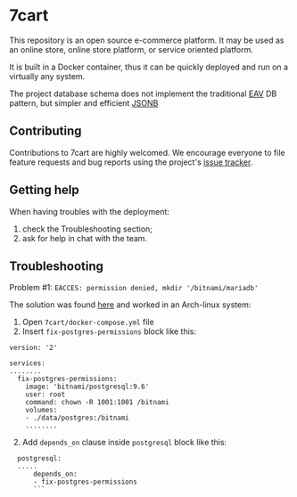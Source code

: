 # 7cart

This repository is an open source e-commerce platform. It may be used as an online store, online store platform, or service oriented platform.

It is built in a Docker container, thus it can be quickly deployed and run on a virtually any system.

The project database schema does not implement the traditional [EAV](https://en.wikipedia.org/wiki/Entity%E2%80%93attribute%E2%80%93value_model) DB pattern, but simpler and efficient [JSONB](https://coussej.github.io/2016/01/14/Replacing-EAV-with-JSONB-in-PostgreSQL/)

## Contributing

Contributions to 7cart are highly welcomed.
We encourage everyone to file feature requests and bug reports using the project's
[issue tracker](https://github.com/7cart/7cart/issues).

## Getting help
When having troubles with the deployment:
1. check the Troubleshooting section;
2. ask for help in chat with the team.

## Troubleshooting

Problem #1: `EACCES: permission denied, mkdir '/bitnami/mariadb'`

The solution was found [here](https://github.com/bitnami/bitnami-docker-mariadb/issues/136#issuecomment-354644226) and worked in an Arch-linux system:

1. Open `7cart/docker-compose.yml` file 
2. Insert `fix-postgres-permissions` block like this:
```
version: '2'

services:
........
  fix-postgres-permissions:
    image: 'bitnami/postgresql:9.6'
    user: root
    command: chown -R 1001:1001 /bitnami
    volumes:
    - ./data/postgres:/bitnami
    ........
``` 
 2. Add `depends_on` clause inside `postgresql` block like this:
``` 
  postgresql:
  .....
      depends_on:
      - fix-postgres-permissions
      ```
